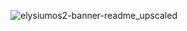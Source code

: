 ![elysiumos2-banner-readme_upscaled](https://github.com/ImWuX/ElysiumOS/assets/33443074/22e1f395-ddb2-46cc-91b4-8c6b5f28281f)
